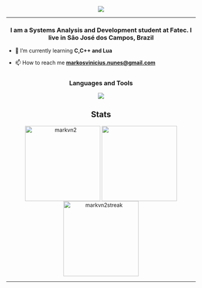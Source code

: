 <p align="center" >
<image  src="https://github.com/MarkVN2/MarkVN2/assets/105757405/ae5a6d96-7335-4c46-bed2-8ab2f474fec5"/>
</p>
<hr>
<h3 align="center"> I am a Systems Analysis and Development student at Fatec. I live in São José dos Campos, Brazil </h3>
  
- 🌱 I’m currently learning **C,C++ and Lua**

- 📫 How to reach me **markosvinicius.nunes@gmail.com**

<p align="left">
</p>

##


<h3 align="center">Languages and Tools</h3>
<p align="center">
  <a href="https://skillicons.dev">
    <img src="https://skillicons.dev/icons?i=html,css,js,ts,react,nextjs,bootstrap,cs,cpp,java,python,flask,mysql,aws,vercel,godot,unity,idea,vscode&perline=4">
  </a>
</p>

<!--<p align="center"> 
<a href="https://html.spec.whatwg.org/multipage/" target="_blank" rel="noreferrer"> 
  <img src="https://img.shields.io/badge/html5-%23E34F26.svg?style=for-the-badge&logo=html5&logoColor=white"/> 
</a> 

<a href="https://www.w3schools.com/css/" target="_blank" rel="noreferrer"> 
  <img src="https://img.shields.io/badge/css3-%231572B6.svg?style=for-the-badge&logo=css3&logoColor=white"/> 
</a> 

<a href="https://getbootstrap.com" target="_blank" rel="noreferrer"> 
  <img src="https://img.shields.io/badge/bootstrap-%238511FA.svg?style=for-the-badge&logo=bootstrap&logoColor=white"/> 
</a>

</p>

<p align="center"> 
<a href="https://flask.palletsprojects.com/en/2.3.x/" target="_blank" rel="noreferrer">
  <img src="https://img.shields.io/badge/flask-%23000.svg?style=for-the-badge&logo=flask&logoColor=white"/>
</a>
  
<a href="https://jinja.palletsprojects.com/en/3.1.x/" target="_blank" rel="noreferrer"> 
  <img src="https://img.shields.io/badge/jinja-white.svg?style=for-the-badge&logo=jinja&logoColor=black"/>
</a>
</p>



<p align="center"> 
<a href="https://www.python.org" target="_blank" rel="noreferrer"> 
  <img src="https://img.shields.io/badge/python-3670A0?style=for-the-badge&logo=python&logoColor=ffdd54" alt="python"/> 
</a> 
  
<a href="https://www.w3schools.com/cs/" target="_blank" rel="noreferrer">
  <img src="https://img.shields.io/badge/c%23-%23239120.svg?style=for-the-badge&logo=c-sharp&logoColor=white"/> 
</a> 
  
<a href="https://java.com" target="_blank" rel="noreferrer">
  <img src="https://img.shields.io/badge/java-%23ED8B00.svg?style=for-the-badge&logo=openjdk&logoColor=white"/>
</a>
<a href="https://developer.mozilla.org/en-US/docs/Web/JavaScript" target="_blank" rel="noreferrer">
  <img src="https://img.shields.io/badge/javascript-%23323330.svg?style=for-the-badge&logo=javascript&logoColor=%23F7DF1E"/>
</a>
</p>

<p align="center">
<a href="https://www.mysql.com/" target="_blank" rel="noreferrer">
    <img src="https://img.shields.io/badge/mysql-%2300f.svg?style=for-the-badge&logo=mysql&logoColor=white"/>
  </a>
</p>
<p align="center"> 
<a href="https://aws.amazon.com" target="_blank" rel="noreferrer" >
  <img src="https://img.shields.io/badge/AWS-%23FF9900.svg?style=for-the-badge&logo=amazon-aws&logoColor=white"/>
</a>
</p>

<p align="center">   
<a href="https://code.visualstudio.com/" target="_blank" rel="noreferrer">
  <img src="https://img.shields.io/badge/Visual%20Studio%20Code-0078d7.svg?style=for-the-badge&logo=visual-studio-code&logoColor=white"/>
</a>
<a href="https://www.jetbrains.com/" target="_blank" rel="noreferrer">
  <img src="https://img.shields.io/badge/IntelliJIDEA-000000.svg?style=for-the-badge&logo=intellij-idea&logoColor=white"/>
</a>
</p>

<p align="center"> 
<a href="https://godotengine.org/" target="_blank" rel="noreferrer">
  <img src="https://img.shields.io/badge/GODOT-%23FFFFFF.svg?style=for-the-badge&logo=godot-engine"/>
</a>

<a href="https://unity.com" target="_blank" rel="noreferrer">
  <img src="https://img.shields.io/badge/unity-%23000000.svg?style=for-the-badge&logo=unity&logoColor=white"/>
</a>

</p>
-->

<h2 align="center">Stats</h2>
<div align="center">
  <img align="center" src="https://github-readme-stats.vercel.app/api?username=markvn2&show_icons=true&theme=dark&locale=en&border_radius=20" alt="markvn2"  height="200"/>
  <img align="center" src="https://github-readme-stats.vercel.app/api/top-langs/?username=markvn2&theme=dark&locale=en&layout=compact&border_radius=20" alt"markvn2lang"  height="200"/> 
  <img align="center" src="https://streak-stats.demolab.com?user=MarkVN2&theme=dark&date_format=M%20j%5B%2C%20Y%5D&border_radius=20" alt ="markvn2streak"   height="200"/>
</div>
<hr/>

